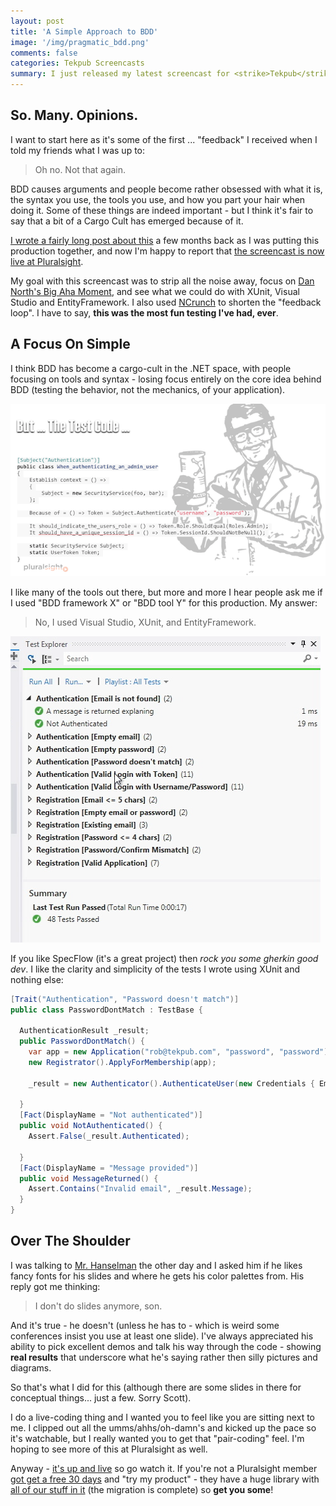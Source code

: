 ```yaml
---
layout: post
title: 'A Simple Approach to BDD'
image: '/img/pragmatic_bdd.png'
comments: false
categories: Tekpub Screencasts
summary: I just released my latest screencast for <strike>Tekpub</strike> Pluralsight and I rather like it. It's live coding and I'm building something I need; I did my best to keep it real, and bring in what I've learned from other frameworks like Ruby on Rails and Node.
---
```


## So. Many. Opinions.

I want to start here as it's some of the first ... "feedback" I received when I told my friends what I was up to:

> Oh no. Not that again.

BDD causes arguments and people become rather obsessed with what it is, the syntax you use, the tools you use, and how you part your hair when doing it. Some of these things are indeed important - but I think it's fair to say that a bit of a Cargo Cult has emerged because of it.

[I wrote a fairly long post about this](http://rob.conery.io/2013/08/28/how-behavioral-is-your-bdd/) a few months back as I was putting this production together, and now I'm happy to report that [the screencast is now live at Pluralsight](http://pluralsight.com/training/Courses/TableOfContents/pragmatic-bdd-dotnet).

My goal with this screencast was to strip all the noise away, focus on [Dan North's Big Aha Moment](http://dannorth.net/introducing-bdd/), and see what we could do with XUnit, Visual Studio and EntityFramework. I also used [NCrunch](http://www.ncrunch.net/) to shorten the "feedback loop". I have to say, **this was the most fun testing I've had, ever**.


## A Focus On Simple

I think BDD has become a cargo-cult in the .NET space, with people focusing on tools and syntax - losing focus entirely on the core idea behind BDD (testing the behavior, not the mechanics, of your application).

![BDD Jargon](/img/bdd_jargon.png)

I like many of the tools out there, but more and more I hear people ask me if I used "BDD framework X" or "BDD tool Y" for this production. My answer:

> No, I used Visual Studio, XUnit, and EntityFramework.

![BDD with VS](/img/membership_specs.png)

If you like SpecFlow (it's a great project) then _rock you some gherkin good dev_. I like the clarity and simplicity of the tests I wrote using XUnit and nothing else:

```csharp
[Trait("Authentication", "Password doesn't match")]
public class PasswordDontMatch : TestBase {

  AuthenticationResult _result;
  public PasswordDontMatch() {
    var app = new Application("rob@tekpub.com", "password", "password");
    new Registrator().ApplyForMembership(app);

    _result = new Authenticator().AuthenticateUser(new Credentials { Email = "rob@tekpub.com", Password = "fixlesl" });

  }
  [Fact(DisplayName = "Not authenticated")]
  public void NotAuthenticated() {
    Assert.False(_result.Authenticated);

  }
  [Fact(DisplayName = "Message provided")]
  public void MessageReturned() {
    Assert.Contains("Invalid email", _result.Message);
  }
}
```

## Over The Shoulder

I was talking to [Mr. Hanselman](http://hanselman.com) the other day and I asked him if he likes fancy fonts for his slides and where he gets his color palettes from. His reply got me thinking:

> I don't do slides anymore, son.

And it's true - he doesn't (unless he has to - which is weird some conferences insist you use at least one slide). I've always appreciated his ability to pick excellent demos and talk his way through the code - showing **real results** that underscore what he's saying rather then silly pictures and diagrams.

So that's what I did for this (although there are some slides in there for conceptual things... just a few. Sorry Scott).

I do a live-coding thing and I wanted you to feel like you are sitting next to me. I clipped out all the umms/ahhs/oh-damn's and kicked up the pace so it's watchable, but I really wanted you to get that "pair-coding" feel. I'm hoping to see more of this at Pluralsight as well.

Anyway - [it's up and live](http://pluralsight.com/training/Courses/TableOfContents/pragmatic-bdd-dotnet) so go watch it. If you're not a Pluralsight member [got get a free 30 days](http://pluralsight.com/training/Products/Individual) and "try my product" - they have a huge library with [all of our stuff in it](http://pluralsight.com/training/Courses/Find?highlight=true&searchTerm=tekpub) (the migration is complete) so **get you some**!




